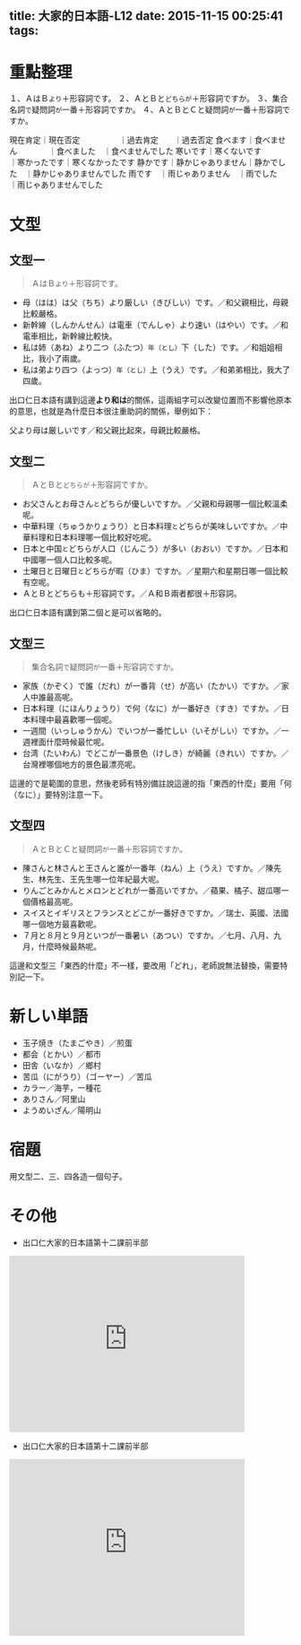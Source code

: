 title: 大家的日本語-L12
date: 2015-11-15 00:25:41
tags:
---

# 重點整理

１、ＡはＢ`より`＋形容詞です。
２、ＡとＢと`どちらが`＋形容詞ですか。
３、集合名詞`で`疑問詞`が`一番＋形容詞ですか。
４、ＡとＢとＣと疑問詞`が`一番＋形容詞ですか。

現在肯定｜現在否定　　　　　｜過去肯定　　｜過去否定
食べます｜食べません　　　　｜食べました　｜食べませんでした
寒いです｜寒くないです　　　｜寒かったです｜寒くなかったです
静かです｜静かじゃありません｜静かでした　｜静かじゃありませんでした
雨です　｜雨じゃありません　｜雨でした　　｜雨じゃありませんでした

<!-- more -->

# 文型

## 文型一

> ＡはＢ`より`＋形容詞です。

+ 母（はは）は父（ちち）より厳しい（きびしい）です。／和父親相比，母親比較嚴格。
+ 新幹線（しんかんせん）は電車（でんしゃ）より速い（はやい）です。／和電車相比，新幹線比較快。
+ 私は姉（あね）より二つ（ふたつ）`年（とし）`下（した）です。／和姐姐相比，我小了兩歲。
+ 私は弟より四つ（よっつ）`年（とし）`上（うえ）です。／和弟弟相比，我大了四歲。

出口仁日本語有講到這邊**より和は**的關係，這兩組字可以改變位置而不影響他原本的意思，也就是為什麼日本很注重助詞的關係，舉例如下：

父より母は厳しいです／和父親比起來，母親比較嚴格。
  
## 文型二

> ＡとＢと`どちらが`＋形容詞ですか。

+ お父さんとお母さん`と`どちらが優しいですか。／父親和母親哪一個比較溫柔呢。
+ 中華料理（ちゅうかりょうり）と日本料理`と`どちらが美味しいですか。／中華料理和日本料理哪一個比較好吃呢。
+ 日本と中国`と`どちらが人口（じんこう）が多い（おおい）ですか。／日本和中國哪一個人口比較多呢。
+ 土曜日と日曜日`と`どちらが暇（ひま）ですか。／星期六和星期日哪一個比較有空呢。
+ ＡとＢとどちらも＋形容詞です。／Ａ和Ｂ兩者都很＋形容詞。

出口仁日本語有講到第二個と是可以省略的。

## 文型三

> 集合名詞`で`疑問詞`が`一番＋形容詞ですか。

+ 家族（かぞく）で誰（だれ）が一番背（せ）が高い（たかい）ですか。／家人中誰最高呢。
+ 日本料理（にほんりょうり）で何（なに）が一番好き（すき）ですか。／日本料理中最喜歡哪一個呢。
+ 一週間（いっしゅうかん）でいつが一番忙しい（いそがしい）ですか。／一週裡面什麼時候最忙呢。
+ 台湾（たいわん）でどこが一番景色（けしき）が綺麗（きれい）ですか。／台灣裡哪個地方的景色最漂亮呢。

這邊的で是範圍的意思，然後老師有特別備註說這邊的指「東西的什麼」要用「何（なに）」要特別注意一下。

## 文型四

> ＡとＢとＣと疑問詞`が`一番＋形容詞ですか。

+ 陳さんと林さんと王さんと誰が一番年（ねん）上（うえ）ですか。／陳先生、林先生、王先生哪一位年紀最大呢。
+ りんごとみかんとメロンとどれが一番高いですか。／蘋果、橘子、甜瓜哪一個價格最高呢。
+ スイスとイギリスとフランスとどこが一番好きですか。／瑞士、英國、法國哪一個地方最喜歡呢。
+ ７月と８月と９月といつが一番暑い（あつい）ですか。／七月、八月、九月，什麼時候最熱呢。

這邊和文型三「東西的什麼」不一樣，要改用「どれ」，老師說無法替換，需要特別記一下。

# 新しい単語

+ 玉子焼き（たまごやき）／煎蛋
+ 都会（とかい）／都市
+ 田舎（いなか）／鄉村
+ 苦瓜（にがうり）（ゴーヤー）／苦瓜
+ カラー／海芋，一種花
+ ありさん／阿里山
+ ようめいざん／陽明山

# 宿題

用文型二、三、四各造一個句子。

# その他

+ 出口仁大家的日本語第十二課前半部

<iframe width="420" height="315" src="https://www.youtube.com/embed/2vJe7BY6SiU" frameborder="0" allowfullscreen></iframe>

+ 出口仁大家的日本語第十二課前半部

<iframe width="420" height="315" src="https://www.youtube.com/embed/IXiFXzTYE-0" frameborder="0" allowfullscreen></iframe>
